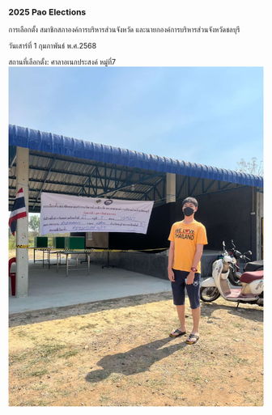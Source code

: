 ### 2025 Pao Elections
การเลือกตั้ง สมาชิกสภาองค์การบริหารส่วนจังหวัด และนายกองค์การบริหารส่วนจังหวัดชลบุรี

วันเสาร์ที่ 1 กุมภาพันธ์ พ.ศ.2568

สถานที่เลือกตั้ง: ศาลาอเนกประสงค์ หมู่ที่7
![PAO](images/PAO.jpg)
